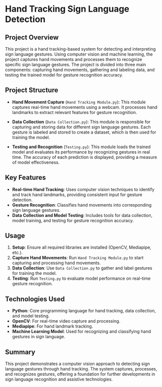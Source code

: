 # Hand Tracking Sign Language Detection

## Project Overview
This project is a hand tracking-based system for detecting and interpreting sign language gestures. Using computer vision and machine learning, the project captures hand movements and processes them to recognize specific sign language gestures. The project is divided into three main components: capturing hand movements, gathering and labeling data, and testing the trained model for gesture recognition accuracy.

## Project Structure
- **Hand Movement Capture** (`Hand Tracking Module.py`): This module captures real-time hand movements using a webcam. It processes hand landmarks to extract relevant features for gesture recognition.
  
- **Data Collection** (`Data Collection.py`): This module is responsible for capturing and storing data for different sign language gestures. Each gesture is labeled and stored to create a dataset, which is then used for training the model.

- **Testing and Recognition** (`Testing.py`): This module loads the trained model and evaluates its performance by recognizing gestures in real time. The accuracy of each prediction is displayed, providing a measure of model effectiveness.

## Key Features
- **Real-time Hand Tracking**: Uses computer vision techniques to identify and track hand landmarks, providing consistent input for gesture detection.
- **Gesture Recognition**: Classifies hand movements into corresponding sign language gestures.
- **Data Collection and Model Testing**: Includes tools for data collection, model training, and testing for gesture recognition accuracy.

## Usage
1. **Setup**: Ensure all required libraries are installed (OpenCV, Mediapipe, etc.).
2. **Capture Hand Movements**: Run `Hand Tracking Module.py` to start capturing and processing hand movements.
3. **Data Collection**: Use `Data Collection.py` to gather and label gestures for training the model.
4. **Testing**: Run `Testing.py` to evaluate model performance on real-time gesture recognition.

## Technologies Used
- **Python**: Core programming language for hand tracking, data collection, and model testing.
- **OpenCV**: For real-time video capture and processing.
- **Mediapipe**: For hand landmark tracking.
- **Machine Learning Model**: Used for recognizing and classifying hand gestures in sign language.

## Summary
This project demonstrates a computer vision approach to detecting sign language gestures through hand tracking. The system captures, processes, and recognizes gestures, offering a foundation for further developments in sign language recognition and assistive technologies.
